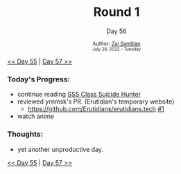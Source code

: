 <div align="center">
    <h1>Round 1</h1>
    <p>Day 56</p>
    <sub>
      Author: <a href="https://github.com/plskz" target="_blank">Zai Santillan</a>
      <br>
      <small>July 26, 2022 - Tuesday</small>
    </sub>
  </div>

[<< Day 55](day055.md) | [Day 57 >>](day057.md)

### Today's Progress:

- continue reading [SSS Class Suicide Hunter](https://toonily.com/webtoon/sss-class-suicide-hunter)
- reviewed yrnmsk's PR. (Erutidian's temporary website)
  - https://github.com/Erutidians/erutidians.tech [#1](https://github.com/Erutidians/erutidians.tech/pull/1)
- watch anime

### Thoughts:

- yet another unproductive day.

[<< Day 55](day055.md) | [Day 57 >>](day057.md)
